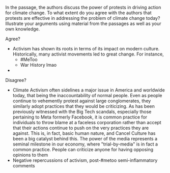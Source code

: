 In the passage, the authors discuss the power of protests in driving action for climate change. To what extent do you agree with the authors that protests are effective in addressing the problem of climate change today? Illustrate your arguments using material from the passages as well as your own knowledge.


Agree?
- Activism has shown its roots in terms of its impact on modern culture. Historically, many activist movements led to great change. For instance,
	- #MeToo
	- War History lmao
- 



Disagree?
- Climate Activism often sidelines a major issue in America and worldwide today, that being the inaccountability of normal people. Even as people continue to vehemently protest against large conglomerates, they similarly adopt practices that they would be criticizing. As has been previously witnessed with the Big Tech scandals, especially those pertaining to Meta formerly Facebook, it is common practice for individuals to throw blame at a faceless corporation rather than accept that their actions continue to push on the very practices they are against. This is, in fact, basic human nature, and Cancel Culture has been a big catalyst behind this. The power of the media represents a seminal milestone in our economy, where "trial-by-media" is in fact a common practice. People can criticize anyone for having opposing opinions to them
- Negative repercussions of activism, post-#metoo semi-inflammatory comments